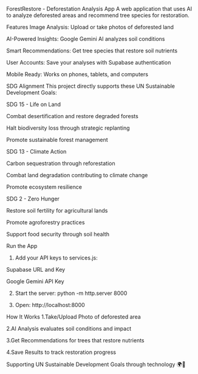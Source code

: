 ForestRestore - Deforestation Analysis App
A web application that uses AI to analyze deforested areas and recommend tree species for restoration.

Features
Image Analysis: Upload or take photos of deforested land

AI-Powered Insights: Google Gemini AI analyzes soil conditions

Smart Recommendations: Get tree species that restore soil nutrients

User Accounts: Save your analyses with Supabase authentication

Mobile Ready: Works on phones, tablets, and computers

SDG Alignment
This project directly supports these UN Sustainable Development Goals:

SDG 15 - Life on Land

Combat desertification and restore degraded forests

Halt biodiversity loss through strategic replanting

Promote sustainable forest management

SDG 13 - Climate Action

Carbon sequestration through reforestation

Combat land degradation contributing to climate change

Promote ecosystem resilience

SDG 2 - Zero Hunger

Restore soil fertility for agricultural lands

Promote agroforestry practices

Support food security through soil health

Run the App
1. Add your API keys to services.js:

  Supabase URL and Key

  Google Gemini API Key

2. Start the server:
python -m http.server 8000

3. Open: http://localhost:8000

How It Works
1.Take/Upload Photo of deforested area

2.AI Analysis evaluates soil conditions and impact

3.Get Recommendations for trees that restore nutrients

4.Save Results to track restoration progress

Supporting UN Sustainable Development Goals through technology 🌍🌳
